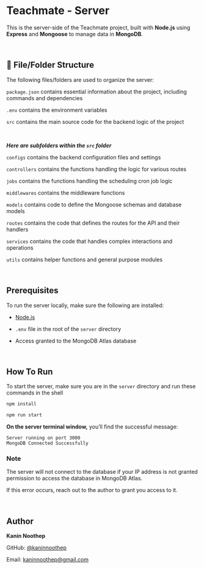 # Teachmate - Server

This is the server-side of the Teachmate project, built with **Node.js** using **Express** and **Mongoose** to manage data in **MongoDB**.

</br>

## 📁 File/Folder Structure

The following files/folders are used to organize the server:

`package.json` contains essential information about the project, including commands and dependencies

`.env` contains the environment variables

`src` contains the main source code for the backend logic of the project

</br>

**_Here are subfolders within the `src` folder_**

`configs` contains the backend configuration files and settings

`controllers` contains the functions handling the logic for various routes

`jobs` contains the functions handling the scheduling cron job logic

`middlewares` contains the middleware functions

`models` contains code to define the Mongoose schemas and database models

`routes` contains the code that defines the routes for the API and their handlers

`services` contains the code that handles complex interactions and operations

`utils` contains helper functions and general purpose modules

</br>

## Prerequisites

To run the server locally, make sure the following are installed:

- [Node.js](https://nodejs.org/)
- `.env` file in the root of the `server` directory
- Access granted to the MongoDB Atlas database

  </br>

## How To Run

To start the server, make sure you are in the `server` directory and run these commands in the shell

```sh
npm install
```

```sh
npm run start
```

**On the server terminal window,** you’ll find the successful message:

```
Server running on port 3000
MongoDB Connected Successfully
```

### Note

The server will not connect to the database if your IP address is not granted permission to access the database in MongoDB Atlas.

If this error occurs, reach out to the author to grant you access to it.

</br>

<!-- CONTACT -->

## Author

**Kanin Noothep**

GitHub: [@kaninnoothep](https://github.com/kaninnoothep)

Email: [kaninnoothep@gmail.com](mailto:kaninnoothep@gmail.com)
